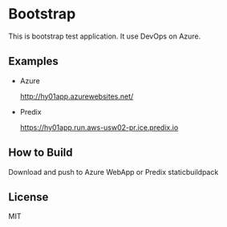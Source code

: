 # Bootstrap

This is bootstrap test application.
It use DevOps on Azure.

## Examples

- Azure

    http://hy01app.azurewebsites.net/

- Predix

    https://hy01app.run.aws-usw02-pr.ice.predix.io

## How to Build

Download and push to Azure WebApp or Predix staticbuildpack

## License

MIT
